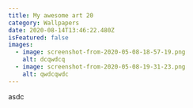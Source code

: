 ```yaml
---
title: My awesome art 20
category: Wallpapers
date: 2020-08-14T13:46:22.480Z
isFeatured: false
images:
  - image: screenshot-from-2020-05-08-18-57-19.png
    alt: dcqwdcq
  - image: screenshot-from-2020-05-08-19-31-23.png
    alt: qwdcqwdc
---
```

asdc